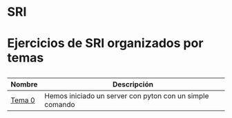 # SRI
# Ejercicios de SRI organizados por temas
##
Nombre | Descripción
-------|------------
[Tema 0](/Tema0) | Hemos iniciado un server con pyton con un simple comando


